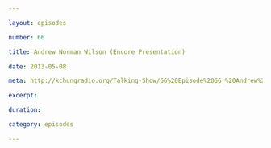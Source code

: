 ```yaml
---

layout: episodes

number: 66

title: Andrew Norman Wilson (Encore Presentation)

date: 2013-05-08

meta: http://kchungradio.org/Talking-Show/66%20Episode%2066_%20Andrew%20Norman%20Wilson.mp3

excerpt:

duration:

category: episodes

---
```

